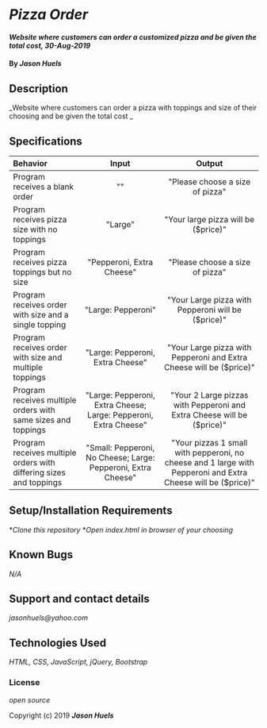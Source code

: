 # _Pizza Order_

#### _Website where customers can order a customized pizza and be given the total cost, 30-Aug-2019_

#### By _**Jason Huels**_

## Description

_Website where customers can order a pizza with toppings and size of their choosing and be given the total cost _

## Specifications

| Behavior | Input | Output|
|:------|:---------:|:------:|
|Program receives a blank order | "" | "Please choose a size of pizza" |
|Program receives pizza size with no toppings | "Large" | "Your large pizza will be ($price)" |
|Program receives pizza toppings but no size | "Pepperoni, Extra Cheese" | "Please choose a size of pizza" |
|Program receives order with size and a single topping | "Large: Pepperoni" |"Your Large pizza with Pepperoni will be ($price)" |
|Program receives order with size and multiple toppings | "Large: Pepperoni, Extra Cheese" |"Your Large pizza with Pepperoni and Extra Cheese will be ($price)" |
|Program receives multiple orders with same sizes and toppings | "Large: Pepperoni, Extra Cheese; Large: Pepperoni, Extra Cheese" |"Your 2 Large pizzas with Pepperoni and Extra Cheese will be ($price)" |
|Program receives multiple orders with differing sizes and toppings | "Small: Pepperoni, No Cheese; Large: Pepperoni, Extra Cheese" |"Your pizzas 1 small with pepperoni, no cheese and 1 large with Pepperoni and Extra Cheese will be ($price)" |

## Setup/Installation Requirements

*_Clone this repository_
*_Open index.html in browser of your choosing_

## Known Bugs

_N/A_

## Support and contact details

_jasonhuels@yahoo.com_

## Technologies Used

_HTML, CSS, JavaScript, jQuery, Bootstrap_

### License

*open source*

Copyright (c) 2019 **_Jason Huels_**
